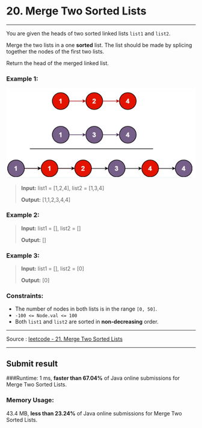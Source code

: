 # 20. Merge Two Sorted Lists

-- --

You are given the heads of two sorted linked lists ```list1``` and ```list2```.

Merge the two lists in a one **sorted** list. The list should be made by splicing together the nodes of the first two lists.

Return the head of the merged linked list.



### Example 1:
![](../../../../../../../imgs/example21.png)
> **Input:** list1 = [1,2,4], list2 = [1,3,4]
> 
> **Output:** [1,1,2,3,4,4]

### Example 2:

> **Input:** list1 = [], list2 = []
> 
> **Output:** []

### Example 3:

> **Input:** list1 = [], list2 = [0]
>
> **Output:** [0]

### Constraints:

* The number of nodes in both lists is in the range ```[0, 50]```.
* ```-100 <= Node.val <= 100```
* Both ```list1``` and ```list2``` are sorted in **non-decreasing** order.

-- -- 
Source : [leetcode - 21. Merge Two Sorted Lists](https://leetcode.com/problems/merge-two-sorted-lists/)

-- --
## Submit result

###Runtime:
1 ms, **faster than 67.04%** of Java online submissions for Merge Two Sorted Lists.

### Memory Usage:
43.4 MB, **less than 23.24%** of Java online submissions for Merge Two Sorted Lists.
